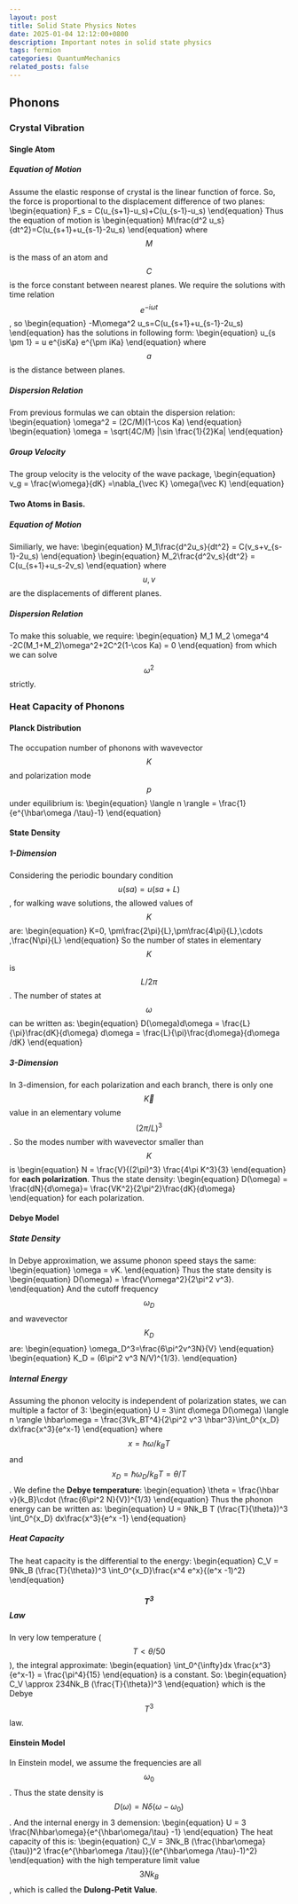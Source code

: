 ```yaml
---
layout: post
title: Solid State Physics Notes
date: 2025-01-04 12:12:00+0800
description: Important notes in solid state physics 
tags: fermion
categories: QuantumMechanics
related_posts: false
---
```


## Phonons
### Crystal Vibration
#### Single Atom
##### Equation of Motion
Assume the elastic response of crystal is the linear function of force. So, the force is proportional to the displacement difference of two planes:
\begin{equation}
F_s = C(u_{s+1}-u_s)+C(u_{s-1}-u_s)
\end{equation}
Thus the equation of motion is
\begin{equation}
M\frac{d^2 u_s}{dt^2}=C(u_{s+1}+u_{s-1}-2u_s)
\end{equation}
where $$M$$ is the mass of an atom and $$C$$ is the force constant between nearest planes.
We require the solutions with time relation $$e^{-i\omega t}$$, so
\begin{equation}
-M\omega^2 u_s=C(u_{s+1}+u_{s-1}-2u_s)
\end{equation}
has the solutions in following form:
\begin{equation}
u_{s \pm 1} = u e^{isKa} e^{\pm iKa}
\end{equation}
where $$a$$ is the distance between planes.
##### Dispersion Relation
From previous formulas we can obtain the dispersion relation:
\begin{equation}
\omega^2 = (2C/M)(1-\cos Ka)
\end{equation}
\begin{equation}
\omega = \sqrt{4C/M} |\sin \frac{1}{2}Ka|
\end{equation}

##### Group Velocity
The group velocity is the velocity of the wave package,
\begin{equation}
v_g = \frac{w\omega}{dK} =\nabla_{\vec K} \omega(\vec K)
\end{equation}
#### Two Atoms in Basis.
##### Equation of Motion
Similiarly, we have:
\begin{equation}
M_1\frac{d^2u_s}{dt^2} = C(v_s+v_{s-1}-2u_s)
\end{equation}
\begin{equation}
M_2\frac{d^2v_s}{dt^2} = C(u_{s+1}+u_s-2v_s)
\end{equation}
where $$u,v$$ are the displacements of different planes. 
##### Dispersion Relation
To make this soluable, we require:
\begin{equation}
M_1 M_2 \omega^4 -2C(M_1+M_2)\omega^2+2C^2(1-\cos Ka) = 0
\end{equation}
from which we can solve $$\omega^2$$ strictly.

### Heat Capacity of Phonons
#### Planck Distribution
The occupation number of phonons with wavevector $$K$$ and polarization mode $$p$$ under equilibrium is:
\begin{equation}
\langle n \rangle = \frac{1}{e^{\hbar\omega /\tau}-1}
\end{equation}

#### State Density
##### 1-Dimension
Considering the periodic boundary condition $$u(sa) = u(sa+L)$$, for walking wave solutions, the allowed values of $$K$$ are:
\begin{equation}
K=0, \pm\frac{2\pi}{L},\pm\frac{4\pi}{L},\cdots ,\frac{N\pi}{L}
\end{equation}
So the number of states in elementary $$K$$ is $$L/2\pi$$. The number of states at $$\omega$$ can be written as:
\begin{equation}
D(\omega)d\omega = \frac{L}{\pi}\frac{dK}{d\omega} d\omega = \frac{L}{\pi}\frac{d\omega}{d\omega /dK}
\end{equation}
##### 3-Dimension
In 3-dimension, for each polarization and each branch, there is only one $$\vec K$$ value in an elementary volume $$(2\pi /L)^3$$.
So the modes number with wavevector smaller than $$K$$ is 
\begin{equation}
N = \frac{V}{(2\pi)^3} \frac{4\pi K^3}{3}
\end{equation}
for **each polarization**. Thus the state density:
\begin{equation}
D(\omega) = \frac{dN}{d\omega}= \frac{VK^2}{2\pi^2}\frac{dK}{d\omega}
\end{equation}
for each polarization.
#### Debye Model
##### State Density
In Debye approximation, we assume phonon speed stays the same:
\begin{equation}
\omega = vK.
\end{equation}
Thus the state density is
\begin{equation}
D(\omega) = \frac{V\omega^2}{2\pi^2 v^3}.
\end{equation}
And the cutoff frequency $$\omega_D$$ and wavevector $$K_D$$ are:
\begin{equation}
\omega_D^3=\frac{6\pi^2v^3N}{V}
\end{equation}
\begin{equation}
K_D = (6\pi^2 v^3 N/V)^{1/3}.
\end{equation}
##### Internal Energy
Assuming the phonon velocity is independent of polarization states, we can multiple a factor of 3:
\begin{equation}
U = 3\int d\omega D(\omega) \langle n \rangle \hbar\omega = \frac{3Vk_BT^4}{2\pi^2 v^3 \hbar^3}\int_0^{x_D} dx\frac{x^3}{e^x-1}
\end{equation}
where $$x = \hbar\omega / k_B T$$ and $$x_D = \hbar\omega_D /k_B T = \theta /T$$. We define the **Debye temperature**:
\begin{equation}
\theta = \frac{\hbar v}{k_B}\cdot (\frac{6\pi^2 N}{V})^{1/3}
\end{equation}
Thus the phonon energy can be written as:
\begin{equation}
U = 9Nk_B T (\frac{T}{\theta})^3 \int_0^{x_D} dx\frac{x^3}{e^x -1}
\end{equation}
##### Heat Capacity
The heat capacity is the differential to the energy:
\begin{equation}
C_V = 9Nk_B (\frac{T}{\theta})^3 \int_0^{x_D}\frac{x^4 e^x}{(e^x -1)^2}
\end{equation}
##### $$T^3$$ Law
In very low temperature ($$T< \theta /50$$), the integral approximate:
\begin{equation}
\int_0^{\infty}dx \frac{x^3}{e^x-1} = \frac{\pi^4}{15}
\end{equation}
is a constant. So:
\begin{equation}
C_V \approx 234Nk_B (\frac{T}{\theta})^3
\end{equation}
which is the Debye $$T^3$$ law.
#### Einstein Model
In Einstein model, we assume the frequencies are all $$\omega_0$$. Thus the state density is $$D(\omega) = N\delta(\omega - \omega_0)$$. And the internal energy in 3 demension:
\begin{equation}
U  = 3 \frac{N\hbar\omega}{e^{\hbar\omega/\tau} -1}
\end{equation}
The heat capacity of this is:
\begin{equation}
C_V = 3Nk_B (\frac{\hbar\omega}{\tau})^2 \frac{e^{\hbar\omega /\tau}}{(e^{\hbar\omega /\tau}-1)^2}
\end{equation}
with the high temperature limit value $$3Nk_B$$, which is called the **Dulong-Petit Value**.



